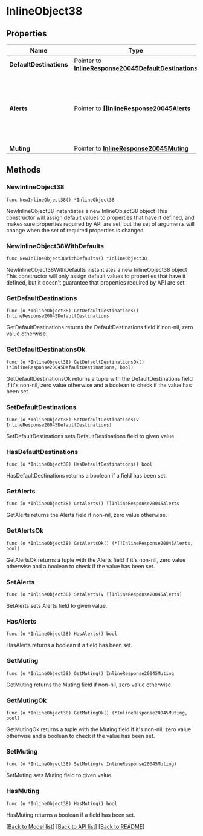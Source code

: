 # InlineObject38

## Properties

Name | Type | Description | Notes
------------ | ------------- | ------------- | -------------
**DefaultDestinations** | Pointer to [**InlineResponse20045DefaultDestinations**](InlineResponse20045DefaultDestinations.md) |  | [optional] 
**Alerts** | Pointer to [**[]InlineResponse20045Alerts**](InlineResponse20045Alerts.md) | Alert-specific configuration for each type. Only alerts that pertain to the network can be updated. | [optional] 
**Muting** | Pointer to [**InlineResponse20045Muting**](InlineResponse20045Muting.md) |  | [optional] 

## Methods

### NewInlineObject38

`func NewInlineObject38() *InlineObject38`

NewInlineObject38 instantiates a new InlineObject38 object
This constructor will assign default values to properties that have it defined,
and makes sure properties required by API are set, but the set of arguments
will change when the set of required properties is changed

### NewInlineObject38WithDefaults

`func NewInlineObject38WithDefaults() *InlineObject38`

NewInlineObject38WithDefaults instantiates a new InlineObject38 object
This constructor will only assign default values to properties that have it defined,
but it doesn't guarantee that properties required by API are set

### GetDefaultDestinations

`func (o *InlineObject38) GetDefaultDestinations() InlineResponse20045DefaultDestinations`

GetDefaultDestinations returns the DefaultDestinations field if non-nil, zero value otherwise.

### GetDefaultDestinationsOk

`func (o *InlineObject38) GetDefaultDestinationsOk() (*InlineResponse20045DefaultDestinations, bool)`

GetDefaultDestinationsOk returns a tuple with the DefaultDestinations field if it's non-nil, zero value otherwise
and a boolean to check if the value has been set.

### SetDefaultDestinations

`func (o *InlineObject38) SetDefaultDestinations(v InlineResponse20045DefaultDestinations)`

SetDefaultDestinations sets DefaultDestinations field to given value.

### HasDefaultDestinations

`func (o *InlineObject38) HasDefaultDestinations() bool`

HasDefaultDestinations returns a boolean if a field has been set.

### GetAlerts

`func (o *InlineObject38) GetAlerts() []InlineResponse20045Alerts`

GetAlerts returns the Alerts field if non-nil, zero value otherwise.

### GetAlertsOk

`func (o *InlineObject38) GetAlertsOk() (*[]InlineResponse20045Alerts, bool)`

GetAlertsOk returns a tuple with the Alerts field if it's non-nil, zero value otherwise
and a boolean to check if the value has been set.

### SetAlerts

`func (o *InlineObject38) SetAlerts(v []InlineResponse20045Alerts)`

SetAlerts sets Alerts field to given value.

### HasAlerts

`func (o *InlineObject38) HasAlerts() bool`

HasAlerts returns a boolean if a field has been set.

### GetMuting

`func (o *InlineObject38) GetMuting() InlineResponse20045Muting`

GetMuting returns the Muting field if non-nil, zero value otherwise.

### GetMutingOk

`func (o *InlineObject38) GetMutingOk() (*InlineResponse20045Muting, bool)`

GetMutingOk returns a tuple with the Muting field if it's non-nil, zero value otherwise
and a boolean to check if the value has been set.

### SetMuting

`func (o *InlineObject38) SetMuting(v InlineResponse20045Muting)`

SetMuting sets Muting field to given value.

### HasMuting

`func (o *InlineObject38) HasMuting() bool`

HasMuting returns a boolean if a field has been set.


[[Back to Model list]](../README.md#documentation-for-models) [[Back to API list]](../README.md#documentation-for-api-endpoints) [[Back to README]](../README.md)


